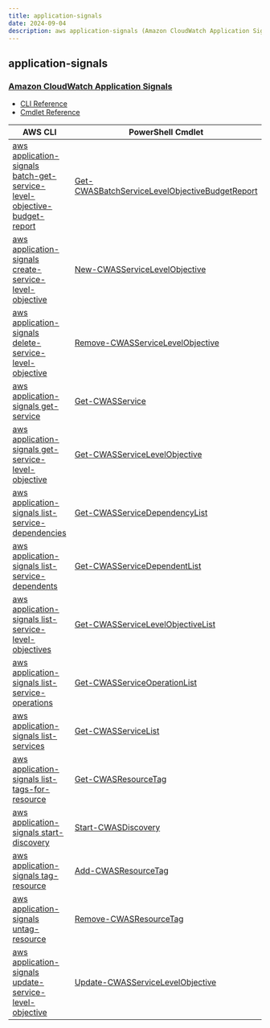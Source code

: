 ```yaml
---
title: application-signals
date: 2024-09-04
description: aws application-signals (Amazon CloudWatch Application Signals) command/cmdlet list.
---
```


## application-signals

### [Amazon CloudWatch Application Signals](https://docs.aws.amazon.com/AmazonCloudWatch/latest/monitoring/CloudWatch-Application-Monitoring-Sections.html)

* [CLI Reference](https://awscli.amazonaws.com/v2/documentation/api/latest/reference/application-signals/index.html)
* [Cmdlet Reference](https://docs.aws.amazon.com/powershell/latest/reference/items/ApplicationSignals_cmdlets.html)

|AWS CLI|PowerShell Cmdlet|
|----|----|
|[aws application-signals batch-get-service-level-objective-budget-report](https://awscli.amazonaws.com/v2/documentation/api/latest/reference/application-signals/batch-get-service-level-objective-budget-report.html)|[Get-CWASBatchServiceLevelObjectiveBudgetReport](https://docs.aws.amazon.com/powershell/latest/reference/items/Get-CWASBatchServiceLevelObjectiveBudgetReport.html)|
|[aws application-signals create-service-level-objective](https://awscli.amazonaws.com/v2/documentation/api/latest/reference/application-signals/create-service-level-objective.html)|[New-CWASServiceLevelObjective](https://docs.aws.amazon.com/powershell/latest/reference/items/New-CWASServiceLevelObjective.html)|
|[aws application-signals delete-service-level-objective](https://awscli.amazonaws.com/v2/documentation/api/latest/reference/application-signals/delete-service-level-objective.html)|[Remove-CWASServiceLevelObjective](https://docs.aws.amazon.com/powershell/latest/reference/items/Remove-CWASServiceLevelObjective.html)|
|[aws application-signals get-service](https://awscli.amazonaws.com/v2/documentation/api/latest/reference/application-signals/get-service.html)|[Get-CWASService](https://docs.aws.amazon.com/powershell/latest/reference/items/Get-CWASService.html)|
|[aws application-signals get-service-level-objective](https://awscli.amazonaws.com/v2/documentation/api/latest/reference/application-signals/get-service-level-objective.html)|[Get-CWASServiceLevelObjective](https://docs.aws.amazon.com/powershell/latest/reference/items/Get-CWASServiceLevelObjective.html)|
|[aws application-signals list-service-dependencies](https://awscli.amazonaws.com/v2/documentation/api/latest/reference/application-signals/list-service-dependencies.html)|[Get-CWASServiceDependencyList](https://docs.aws.amazon.com/powershell/latest/reference/items/Get-CWASServiceDependencyList.html)|
|[aws application-signals list-service-dependents](https://awscli.amazonaws.com/v2/documentation/api/latest/reference/application-signals/list-service-dependents.html)|[Get-CWASServiceDependentList](https://docs.aws.amazon.com/powershell/latest/reference/items/Get-CWASServiceDependentList.html)|
|[aws application-signals list-service-level-objectives](https://awscli.amazonaws.com/v2/documentation/api/latest/reference/application-signals/list-service-level-objectives.html)|[Get-CWASServiceLevelObjectiveList](https://docs.aws.amazon.com/powershell/latest/reference/items/Get-CWASServiceLevelObjectiveList.html)|
|[aws application-signals list-service-operations](https://awscli.amazonaws.com/v2/documentation/api/latest/reference/application-signals/list-service-operations.html)|[Get-CWASServiceOperationList](https://docs.aws.amazon.com/powershell/latest/reference/items/Get-CWASServiceOperationList.html)|
|[aws application-signals list-services](https://awscli.amazonaws.com/v2/documentation/api/latest/reference/application-signals/list-services.html)|[Get-CWASServiceList](https://docs.aws.amazon.com/powershell/latest/reference/items/Get-CWASServiceList.html)|
|[aws application-signals list-tags-for-resource](https://awscli.amazonaws.com/v2/documentation/api/latest/reference/application-signals/list-tags-for-resource.html)|[Get-CWASResourceTag](https://docs.aws.amazon.com/powershell/latest/reference/items/Get-CWASResourceTag.html)|
|[aws application-signals start-discovery](https://awscli.amazonaws.com/v2/documentation/api/latest/reference/application-signals/start-discovery.html)|[Start-CWASDiscovery](https://docs.aws.amazon.com/powershell/latest/reference/items/Start-CWASDiscovery.html)|
|[aws application-signals tag-resource](https://awscli.amazonaws.com/v2/documentation/api/latest/reference/application-signals/tag-resource.html)|[Add-CWASResourceTag](https://docs.aws.amazon.com/powershell/latest/reference/items/Add-CWASResourceTag.html)|
|[aws application-signals untag-resource](https://awscli.amazonaws.com/v2/documentation/api/latest/reference/application-signals/untag-resource.html)|[Remove-CWASResourceTag](https://docs.aws.amazon.com/powershell/latest/reference/items/Remove-CWASResourceTag.html)|
|[aws application-signals update-service-level-objective](https://awscli.amazonaws.com/v2/documentation/api/latest/reference/application-signals/update-service-level-objective.html)|[Update-CWASServiceLevelObjective](https://docs.aws.amazon.com/powershell/latest/reference/items/Update-CWASServiceLevelObjective.html)|

